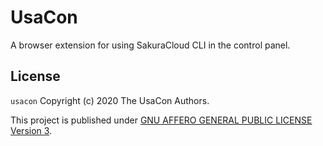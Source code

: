 # UsaCon 

A browser extension for using SakuraCloud CLI in the control panel.

## License

  `usacon` Copyright (c) 2020 The UsaCon Authors.

  This project is published under [GNU AFFERO GENERAL PUBLIC LICENSE Version 3](LICENSE).

